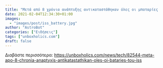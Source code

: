 ```yaml
---
title: "Μετά από 8 χρόνια ανάπτυξης αντικαταστάθηκαν όλες οι μπαταρίες του ISS"
date: 2021-02-04T12:34:30+01:00
images:
  - "images/post/iss_battery.jpg"
author: "AstroBot"
categories: ["Ειδήσεις"]
tags: ["unboxholics.com"]
draft: false
---
```




Διαβάστε περισσότερα: https://unboxholics.com/news/tech/82544-meta-apo-8-chronia-anaptyxis-antikatastathikan-oles-oi-bataries-tou-iss
